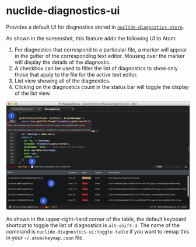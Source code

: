 # nuclide-diagnostics-ui

Provides a default UI for diagnostics stored in [`nuclide-diagnostics-store`](
https://atom.io/packages/nuclide-diagnostics-store).

As shown in the screenshot, this feature adds the following UI to Atom:

1. For diagnostics that correspond to a particular file, a marker will appear in the gutter of
the corresponding text editor. Mousing over the marker will display the details of the diagnostic.
2. A checkbox can be used to filter the list of diagnostics to show only those that apply to the
file for the active text editor.
3. List view showing all of the diagnostics.
4. Clicking on the diagnostics count in the status bar will toggle the display of the list view.

![screenshot of diagnostics UI](./docs/diagnostics-ui-with-callouts.png)

As shown in the upper-right-hand corner of the table, the default keyboard shortcut to toggle the
list of diagnostics is `alt-shift-d`.
The name of the command is `nuclide-diagnostics-ui:toggle-table` if you want to remap this in
your `~/.atom/keymap.cson` file.
